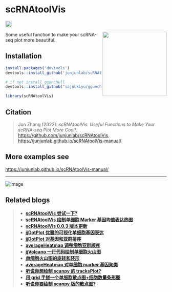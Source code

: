 # scRNAtoolVis 

[<img src="https://api.gitsponsors.com/api/badge/img?id=506459840" height="20">](https://api.gitsponsors.com/api/badge/link?p=PoIspNXiWSpQ7ADgxZrEGDWy2SDRsLXfgJRuLInak9EQrophtr7Pxk8wp/S40LEHSe7wWDGDajoer7Ax5ot6Tw==)

<img src="man/scRNAtoolVis-logo.png" align="right" height="200" />

 Some useful function to make your scRNA-seq plot more beautiful.



## Installation

```R
install.packages('devtools')
devtools::install_github('junjunlab/scRNAtoolVis')

# if not install ggunchull
devtools::install_github("sajuukLyu/ggunchull", type = "source")

library(scRNAtoolVis)
```

## Citation

> Jun Zhang (2022). *scRNAtoolVis: Useful Functions to Make Your scRNA-seq Plot More Cool!.*  <https://github.com/junjunlab/scRNAtoolVis>, <https://junjunlab.github.io/scRNAtoolVis-manual/>.


## More examples see

<https://junjunlab.github.io/scRNAtoolVis-manual/>

---

![image](https://user-images.githubusercontent.com/64965509/198531385-00b0587d-e202-4417-b11d-53cd419594e6.png)

## Related blogs

> - [**scRNAtoolVis 尝试一下?**](https://mp.weixin.qq.com/s?__biz=MzkyMTI1MTYxNA==&mid=2247500252&idx=1&sn=d194022b7b394f1976ef8ad6cb3f8540&chksm=c184fbadf6f372bb37c23610d2beac1eae0421678bf4470876f0b33b59e30fc2034a7cb69a85&token=1253522169&lang=zh_CN#rd)
> - [**scRNAtoolVis 绘制单细胞 Marker 基因均值表达热图**](https://mp.weixin.qq.com/s?__biz=MzkyMTI1MTYxNA==&mid=2247500529&idx=1&sn=daed331779f34479cf301ccdc5d57232&chksm=c184f880f6f37196ad1f0ac4409cc6a6429c8a2654742066aa3df86c22f1e583136d3d5283ee&token=1253522169&lang=zh_CN#rd)
> - [**scRNAtoolVis 0.0.3 版本更新**](https://mp.weixin.qq.com/s?__biz=MzkyMTI1MTYxNA==&mid=2247501432&idx=1&sn=93a7bb3506c911845ef7d10a2fcfdea3&chksm=c184fc09f6f3751f0c2b94f0a6d69692efcc916a45a5409f93b23f90f8db809ca750f87ba234&token=1253522169&lang=zh_CN#rd)
> - [**jjDotPlot 优雅的可视化单细胞基因表达**](https://mp.weixin.qq.com/s?__biz=MzkyMTI1MTYxNA==&mid=2247505159&idx=1&sn=e81b7f890e93419be154b1cf432ae84f&chksm=c184ef76f6f366608d6b2b2d214aecaa4d6c57e976f9fe43a93201a3f6795051395ffc2addf4&token=1253522169&lang=zh_CN#rd)
> - [**jjDotPlot 对基因和亚群排序**](https://mp.weixin.qq.com/s?__biz=MzkyMTI1MTYxNA==&mid=2247505344&idx=1&sn=40b5934ca798e6518172b6c5743c9d95&chksm=c184efb1f6f366a7db3d924f54e9e763c78366021a6d263a502f4d4f4a806250743a74283d5f&token=1253522169&lang=zh_CN#rd)
> - [**averageHeatmap 调整细胞亚群顺序**](https://mp.weixin.qq.com/s?__biz=MzkyMTI1MTYxNA==&mid=2247505603&idx=1&sn=3f85e23cc0eaffa5d92fb4aa03ca0d14&chksm=c184ecb2f6f365a41a428f5600fa9797263bb4432d51be7dc452f213bc1c9be70d50ab669159&token=1253522169&lang=zh_CN#rd)
> - [**jjVolcano 一行代码绘制单细胞火山图**](https://mp.weixin.qq.com/s?__biz=MzkyMTI1MTYxNA==&mid=2247506316&idx=1&sn=307fffe550e25987b148f843e169cbcd&chksm=c184e3fdf6f36aebbe7e948d029f831f03c2906e02a271ee85900a2faac262d2c80bd1b7d2b5&token=1253522169&lang=zh_CN#rd)
> - [**单细胞火山图的旋转和环形**](https://mp.weixin.qq.com/s?__biz=MzkyMTI1MTYxNA==&mid=2247506337&idx=1&sn=5d84b4cbddf053456561d806f3d04737&chksm=c184e3d0f6f36ac65a1cee3d353de3715c30460af0acfbc35446eac61b5b5e9170d7fb1e6315&token=1253522169&lang=zh_CN#rd)
> - [**averageHeatmap 对单细胞 marker 基因聚类**](https://mp.weixin.qq.com/s?__biz=MzkyMTI1MTYxNA==&mid=2247506807&idx=1&sn=f649c782a8d21765f185f03dec0fd9c5&chksm=c184e106f6f3681003142cbb48c5bc406da8458e0153bd00e805ae8fb9c01c6b25c6ff4d6156&token=1253522169&lang=zh_CN#rd)
> - [**听说你想绘制 scanpy 的 tracksPlot?**](https://mp.weixin.qq.com/s?__biz=MzkyMTI1MTYxNA==&mid=2247509478&idx=1&sn=71977a66e74d9dc4fa6aa1b2adbc50be&chksm=c1849f97f6f31681543b475f4df381c9e462dfd617260d5fbeb8956731033c97eb4c20a49f9b&token=143921488&lang=zh_CN#rd)
> - [**用 grid 手搓一个单细胞散点图+细胞数量条形图**](https://mp.weixin.qq.com/s?__biz=MzkyMTI1MTYxNA==&mid=2247509735&idx=1&sn=212e45f9e6c8cfd13bc943b6ac806dc2&chksm=c1849c96f6f31580624e0d4bab65b47d7b3e4cf7fc604881fb9c27a32249bd071dd1eae20d66&token=868587677&lang=zh_CN#rd)
> - [**听说你要绘制 scanpy 版的散点图?**](https://mp.weixin.qq.com/s?__biz=MzkyMTI1MTYxNA==&mid=2247509799&idx=1&sn=b3bc4bbbb8c1e3a98be3f5815cbcb4f0&chksm=c1849d56f6f3144000e22d4b9ebf989ad79349c450928c2a2346749b0187d857fca15d9e7183&token=613129250&lang=zh_CN#rd)
